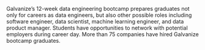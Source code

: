 Galvanize’s 12-week data engineering bootcamp prepares graduates not only for
careers as data engineers, but also other possible roles including software
engineer, data scientist, machine learning engineer, and data product manager.
Students have opportunities to network with potential employers during career
day. More than 75 companies have hired Galvanize bootcamp graduates.

